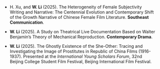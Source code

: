 
- H. Xu, and **W. Li** (2025). The Heterogeneity of Female Subjectivity Writing and Narrative: The Centennial Evolution and Contemporary Shift of the Growth Narrative of Chinese Female Film Literature. **Southeast Communication**.

- **W. Li** (2025). A Study on Theatrical Live Documentation Based on Walter Benjamin’s Theory of Mechanical Reproduction. **Contemporary Drama**.

- **W. Li** (2025). The Ghostly Existence of the She-Other: Tracing and Investigating the Image of Prostitutes in Republic of China Films (1916-1937). Presented at the *International Young Scholars Forum*, 32nd Beijing College Student Film Festival, Beijing International Film Festival.
